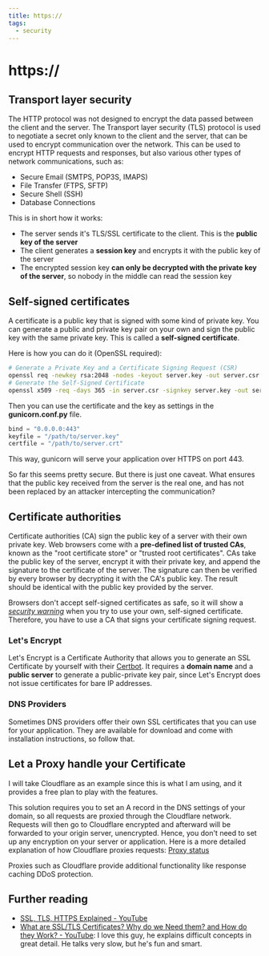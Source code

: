 ```yaml
---
title: https://
tags:
  - security
---
```


# https://

## Transport layer security

The HTTP protocol was not designed to encrypt the data passed between the client and the server.
The Transport layer security (TLS) protocol is used to negotiate a secret only known to the client and the server, that can be used to encrypt communication over the network.
This can be used to encrypt HTTP requests and responses, but also various other types of network communications, such as:
* Secure Email (SMTPS, POP3S, IMAPS)
* File Transfer (FTPS, SFTP)
* Secure Shell (SSH)
* Database Connections

This is in short how it works:
* The server sends it's TLS/SSL certificate to the client. This is the **public key of the server**
* The client generates a **session key** and encrypts it with the public key of the server
* The encrypted session key **can only be decrypted with the private key of the server**, so nobody in the middle can read the session key


## Self-signed certificates

A certificate is a public key that is signed with some kind of private key.
You can generate a public and private key pair on your own and sign the public key with the same private key.
This is called a **self-signed certificate**.

Here is how you can do it (OpenSSL required):
```bash
# Generate a Private Key and a Certificate Signing Request (CSR)
openssl req -newkey rsa:2048 -nodes -keyout server.key -out server.csr
# Generate the Self-Signed Certificate
openssl x509 -req -days 365 -in server.csr -signkey server.key -out server.crt
```

Then you can use the certificate and the key as settings in the **gunicorn.conf.py** file.

```python
bind = "0.0.0.0:443"
keyfile = "/path/to/server.key"
certfile = "/path/to/server.crt"
```

This way, gunicorn will serve your application over HTTPS on port 443.

So far this seems pretty secure.
But there is just one caveat.
What ensures that the public key received from the server is the real one, and has not been replaced by an attacker intercepting the communication?

## Certificate authorities

Certificate authorities (CA) sign the public key of a server with their own private key.
Web browsers come with a **pre-defined list of trusted CAs**, known as the "root certificate store" or "trusted root certificates".
CAs take the public key of the server, encrypt it with their private key, and append the signature to the certificate of the server.
The signature can then be verified by every browser by decrypting it with the CA's public key.
The result should be identical with the public key provided by the server.

Browsers don't accept self-signed certificates as safe, so it will show a [*security warning*](https://self-signed.badssl.com/) when you try to use your own, self-signed certificate.
Therefore, you have to use a CA that signs your certificate signing request.

### Let's Encrypt

Let's Encrypt is a Certificate Authority that allows you to generate an SSL Certificate by yourself with their [Certbot](https://certbot.eff.org/).
It requires a **domain name** and a **public server** to generate a public-private key pair, since Let's Encrypt does not issue certificates for bare IP addresses.

### DNS Providers

Sometimes DNS providers offer their own SSL certificates that you can use for your application.
They are available for download and come with installation instructions, so follow that.

## Let a Proxy handle your Certificate

I will take Cloudflare as an example since this is what I am using, and it provides a free plan to play with the features.

This solution requires you to set an A record in the DNS settings of your domain, so all requests are proxied through the Cloudflare network.
Requests will then go to Cloudflare encrypted and afterward will be forwarded to your origin server, unencrypted.
Hence, you don't need to set up any encryption on your server or application.
Here is a more detailed explanation of how Cloudflare proxies requests: [Proxy status](https://developers.cloudflare.com/dns/manage-dns-records/reference/proxied-dns-records/#proxied-records)

Proxies such as Cloudflare provide additional functionality like response caching DDoS protection.

## Further reading
* [SSL, TLS, HTTPS Explained - YouTube](https://www.youtube.com/watch?v=j9QmMEWmcfo)
* [What are SSL/TLS Certificates? Why do we Need them? and How do they Work? - YouTube](https://www.youtube.com/watch?v=r1nJT63BFQ0&t=637s):
  I love this guy, he explains difficult concepts in great detail. He talks very slow, but he's fun and smart.
